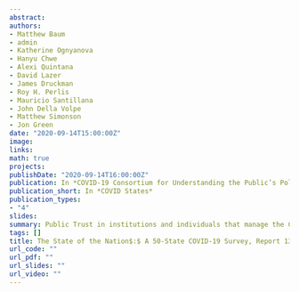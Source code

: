 ```yaml
---
abstract: 
authors:
- Matthew Baum
- admin
- Katherine Ognyanova
- Hanyu Chwe
- Alexi Quintana
- David Lazer
- James Druckman
- Roy H. Perlis
- Mauricio Santillana
- John Della Volpe
- Matthew Simonson
- Jon Green
date: "2020-09-14T15:00:00Z"
image:
links:
math: true
projects:
publishDate: "2020-09-14T16:00:00Z"
publication: In *COVID-19 Consortium for Understanding the Public’s Policy Preferences Across States*
publication_short: In *COVID States*
publication_types:
- "4"
slides: 
summary: Public Trust in institutions and individuals that manage the COVID-19 crisis and its consequences for vaccine acceptance
tags: []
title: The State of the Nation$:$ A 50-State COVID-19 Survey, Report 13$:$ Public Trust in Instutions and Vaccine Acceptance
url_code: ""
url_pdf: ""
url_slides: ""
url_video: ""
---
```


